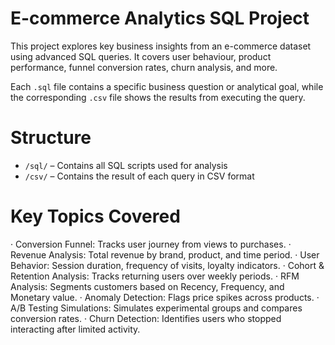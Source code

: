 # E-commerce Analytics SQL Project

This project explores key business insights from an e-commerce dataset using advanced SQL queries. It covers user behaviour, product performance, funnel conversion rates, churn analysis, and more.

Each `.sql` file contains a specific business question or analytical goal, while the corresponding `.csv` file shows the results from executing the query.

# Structure

- `/sql/` – Contains all SQL scripts used for analysis
- `/csv/` – Contains the result of each query in CSV format

# Key Topics Covered

· Conversion Funnel: Tracks user journey from views to purchases.
· Revenue Analysis: Total revenue by brand, product, and time period.
· User Behavior: Session duration, frequency of visits, loyalty indicators.
· Cohort & Retention Analysis: Tracks returning users over weekly periods.
· RFM Analysis: Segments customers based on Recency, Frequency, and Monetary value.
· Anomaly Detection: Flags price spikes across products.
· A/B Testing Simulations: Simulates experimental groups and compares conversion rates.
· Churn Detection: Identifies users who stopped interacting after limited activity.
